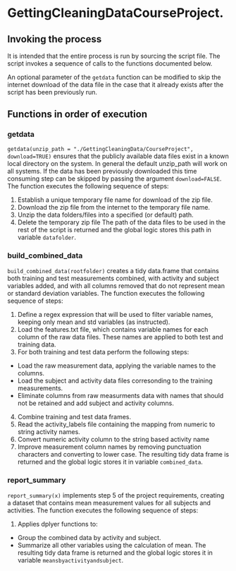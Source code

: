 # GettingCleaningDataCourseProject.

## Invoking the process
It is intended that the entire process is run by sourcing the script file.  The script invokes a sequence of calls to the functions documented below.  

An optional parameter of the `getdata` function can be modified to skip the internet download of the data file in the case that it already exists after the script has been previously run. 

## Functions in order of execution
### getdata
`getdata(unzip_path = "./GettingCleaningData/CourseProject", download=TRUE)` ensures that the publicly available data files exist in a known local directory on the system.  In general the default unzip_path will work on all systems.  If the data has been previously downloaded this time consuming step can be skipped by passing the argument `download=FALSE`.  The function executes the following sequence of steps:
1. Establish a unique temporary file name for download of the zip file.  
2. Download the zip file from the internet to the temporary file name. 
3. Unzip the data folders/files into a specified (or default) path.  
4. Delete the temporary zip file
The path of the data files to be used in the rest of the script is returned and the global logic stores this path in variable `datafolder`. 

### build_combined_data
`build_combined_data(rootfolder)` creates a tidy data.frame that contains both training and test measurements combined, with activity and subject variables added, and with all columns removed that do not represent mean or standard deviation variables.  The function executes the following sequence of steps:
1. Define a regex expression that will be used to filter variable names, keeping only mean and std variables (as instructed).  
2. Load the features.txt file, which contains variable names for each column of the raw data files. These names are applied to both test and training data. 
3. For both training and test data perform the following steps:
  - Load the raw measurement data, applying the variable names to the columns. 
  - Load the subject and activity data files corresonding to the training measurements. 
  - Eliminate columns from raw measurments data with names that should not be retained and add subject and activity columns.  
4. Combine training and test data frames. 
5. Read the activity_labels file containing the mapping from numeric to string activity names. 
6. Convert numeric activity column to the string based activity name
7. Improve measurement column names by removing punctuation characters and converting to lower case. 
The resulting tidy data frame is returned and the global logic stores it in variable `combined_data`. 

### report_summary
`report_summary(x)` implements step 5 of the project requirements, creating a dataset that contains mean measurement values for all subjects and activities.  The function executes the following sequence of steps:
1. Applies dplyer functions to:
  - Group the combined data by activity and subject. 
  - Summarize all other variables using the calculation of mean. 
The resulting tidy data frame is returned and the global logic stores it in variable `meansbyactivityandsubject`. 

